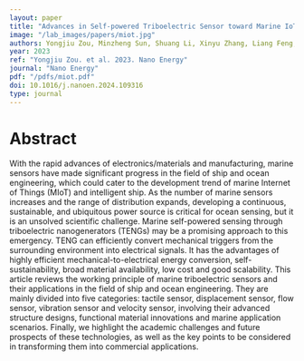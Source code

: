 ```yaml
---
layout: paper
title: "Advances in Self-powered Triboelectric Sensor toward Marine IoT"
image: "/lab_images/papers/miot.jpg"
authors: Yongjiu Zou, Minzheng Sun, Shuang Li, Xinyu Zhang, Liang Feng, Yu Wang, Taili Du, Yulong Ji, Peiting Sun, Minyi Xu
year: 2023
ref: "Yongjiu Zou. et al. 2023. Nano Energy"
journal: "Nano Energy"
pdf: "/pdfs/miot.pdf"
doi: 10.1016/j.nanoen.2024.109316
type: journal
---
```


# Abstract

With the rapid advances of electronics/materials and manufacturing, marine sensors have made significant progress in the field of ship and ocean engineering, which could cater to the development trend of marine Internet of Things (MIoT) and intelligent ship. As the number of marine sensors increases and the range of distribution expands, developing a continuous, sustainable, and ubiquitous power source is critical for ocean sensing, but it is an unsolved scientific challenge. Marine self-powered sensing through triboelectric nanogenerators (TENGs) may be a promising approach to this emergency. TENG can efficiently convert mechanical triggers from the surrounding environment into electrical signals. It has the advantages of highly efficient mechanical-to-electrical energy conversion, self-sustainability, broad material availability, low cost and good scalability. This article reviews the working principle of marine triboelectric sensors and their applications in the field of ship and ocean engineering. They are mainly divided into five categories: tactile sensor, displacement sensor, flow sensor, vibration sensor and velocity sensor, involving their advanced structure designs, functional material innovations and marine application scenarios. Finally, we highlight the academic challenges and future prospects of these technologies, as well as the key points to be considered in transforming them into commercial applications.


